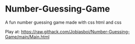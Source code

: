 # Number-Guessing-Game
A fun number guessing game made with css html and css

Play at: https://raw.githack.com/Jobiasboi/Number-Guessing-Game/main/Main.html
